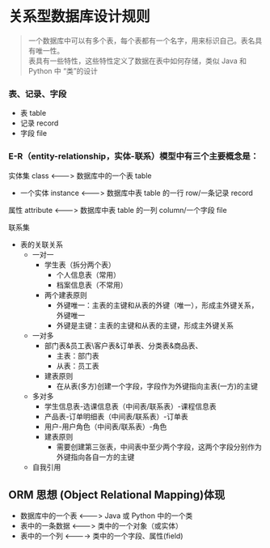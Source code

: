 # 关系型数据库设计规则

> 一个数据库中可以有多个表，每个表都有一个名字，用来标识自己。表名具有唯一性。  
> 表具有一些特性，这些特性定义了数据在表中如何存储，类似 Java 和 Python 中 “类”的设计

### 表、记录、字段

- 表 table
- 记录 record
- 字段 file

### E-R（entity-relationship，实体-联系）模型中有三个主要概念是：

实体集 class <---> 数据库中的一个表 table

- 一个实体 instance <---> 数据库中表 table 的一行 row/一条记录 record

属性 attribute <---> 数据库中表 table 的一列 column/一个字段 file

联系集

- 表的关联关系
  - 一对一
    - 学生表（拆分两个表）
      - 个人信息表（常用）
      - 档案信息表（不常用）
    - 两个建表原则
      - 外键唯一：主表的主键和从表的外键（唯一），形成主外键关系，外键唯一
      - 外键是主键：主表的主键和从表的主键，形成主外键关系
  - 一对多
    - 部门表&员工表\客户表&订单表、分类表&商品表、
      - 主表：部门表
      - 从表：员工表
    - 建表原则
      - 在从表(多方)创建一个字段，字段作为外键指向主表(一方)的主键
  - 多对多
    - 学生信息表-选课信息表（中间表/联系表）-课程信息表
    - 产品表-订单明细表（中间表/联系表）-订单表
    - 用户-用户角色（中间表/联系表）-角色
    - 建表原则
      - 需要创建第三张表，中间表中至少两个字段，这两个字段分别作为外键指向各自一方的主键
  - 自我引用

## ORM 思想 (Object Relational Mapping)体现

- 数据库中的一个表 <---> Java 或 Python 中的一个类
- 表中的一条数据 <---> 类中的一个对象（或实体）
- 表中的一个列 <----> 类中的一个字段、属性(field)
